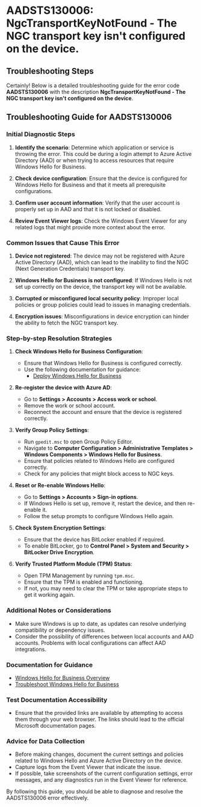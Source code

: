 # AADSTS130006: NgcTransportKeyNotFound - The NGC transport key isn't configured on the device.


## Troubleshooting Steps
Certainly! Below is a detailed troubleshooting guide for the error code **AADSTS130006** with the description **NgcTransportKeyNotFound - The NGC transport key isn't configured on the device**.

## Troubleshooting Guide for AADSTS130006

### Initial Diagnostic Steps
1. **Identify the scenario**: Determine which application or service is throwing the error. This could be during a login attempt to Azure Active Directory (AAD) or when trying to access resources that require Windows Hello for Business.
   
2. **Check device configuration**: Ensure that the device is configured for Windows Hello for Business and that it meets all prerequisite configurations.

3. **Confirm user account information**: Verify that the user account is properly set up in AAD and that it is not locked or disabled.
   
4. **Review Event Viewer logs**: Check the Windows Event Viewer for any related logs that might provide more context about the error.

### Common Issues that Cause This Error
1. **Device not registered**: The device may not be registered with Azure Active Directory (AAD), which can lead to the inability to find the NGC (Next Generation Credentials) transport key.
  
2. **Windows Hello for Business is not configured**: If Windows Hello is not set up correctly on the device, the transport key will not be available.
   
3. **Corrupted or misconfigured local security policy**: Improper local policies or group policies could lead to issues in managing credentials.

4. **Encryption issues**: Misconfigurations in device encryption can hinder the ability to fetch the NGC transport key.

### Step-by-step Resolution Strategies
1. **Check Windows Hello for Business Configuration**:
   - Ensure that Windows Hello for Business is configured correctly.
   - Use the following documentation for guidance:
     - [Deploy Windows Hello for Business](https://docs.microsoft.com/en-us/windows/security/identity-protection/hello-for-business/hello-overview)
   
2. **Re-register the device with Azure AD**:
   - Go to **Settings > Accounts > Access work or school**.
   - Remove the work or school account.
   - Reconnect the account and ensure that the device is registered correctly.

3. **Verify Group Policy Settings**:
   - Run `gpedit.msc` to open Group Policy Editor.
   - Navigate to **Computer Configuration > Administrative Templates > Windows Components > Windows Hello for Business**.
   - Ensure that policies related to Windows Hello are configured correctly.
   - Check for any policies that might block access to NGC keys.

4. **Reset or Re-enable Windows Hello**:
   - Go to **Settings > Accounts > Sign-in options**.
   - If Windows Hello is set up, remove it, restart the device, and then re-enable it.
   - Follow the setup prompts to configure Windows Hello again.

5. **Check System Encryption Settings**:
   - Ensure that the device has BitLocker enabled if required. 
   - To enable BitLocker, go to **Control Panel > System and Security > BitLocker Drive Encryption**.

6. **Verify Trusted Platform Module (TPM) Status**:
   - Open TPM Management by running `tpm.msc`.
   - Ensure that the TPM is enabled and functioning.
   - If not, you may need to clear the TPM or take appropriate steps to get it working again.

### Additional Notes or Considerations
- Make sure Windows is up to date, as updates can resolve underlying compatibility or dependency issues.
- Consider the possibility of differences between local accounts and AAD accounts. Problems with local configurations can affect AAD integrations.
  
### Documentation for Guidance
- [Windows Hello for Business Overview](https://docs.microsoft.com/en-us/windows/security/identity-protection/hello-for-business/hello-overview)
- [Troubleshoot Windows Hello for Business](https://docs.microsoft.com/en-us/windows/security/identity-protection/hello-for-business/hello-troubleshoot)

### Test Documentation Accessibility
- Ensure that the provided links are available by attempting to access them through your web browser. The links should lead to the official Microsoft documentation pages.

### Advice for Data Collection
- Before making changes, document the current settings and policies related to Windows Hello and Azure Active Directory on the device.
- Capture logs from the Event Viewer that indicate the issue.
- If possible, take screenshots of the current configuration settings, error messages, and any diagnostics run in the Event Viewer for reference.

By following this guide, you should be able to diagnose and resolve the AADSTS130006 error effectively.